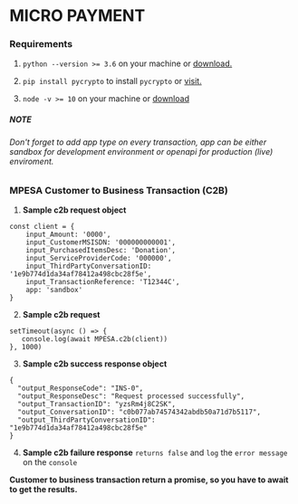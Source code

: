 # MICRO PAYMENT


### Requirements
1. `python --version >= 3.6` on your machine or [download.](https://www.python.org/downloads/)

2. `pip install pycrypto` to install `pycrypto` or [visit.](https://pypi.org/project/pycrypto/)

3. `node -v >= 10` on your machine or [download](https://nodejs.org/en/)


##### NOTE
###### Don't forget to add app type on every transaction, app can be either sandbox for development environment or openapi for production (live) enviroment.

### MPESA Customer to Business Transaction (C2B)
1. **Sample c2b request object**
```
const client = {
    input_Amount: '0000',
    input_CustomerMSISDN: '000000000001',
    input_PurchasedItemsDesc: 'Donation',
    input_ServiceProviderCode: '000000',
    input_ThirdPartyConversationID: '1e9b774d1da34af78412a498cbc28f5e',
    input_TransactionReference: 'T12344C',
    app: 'sandbox'
}
```
2. **Sample c2b request**
```
setTimeout(async () => {
   console.log(await MPESA.c2b(client))
}, 1000)
```
3. **Sample c2b success response object**
```
{
  "output_ResponseCode": "INS-0",
  "output_ResponseDesc": "Request processed successfully",
  "output_TransactionID": "yzsRm4j8C2SK",
  "output_ConversationID": "c0b077ab74574342abdb50a71d7b5117",
  "output_ThirdPartyConversationID": "1e9b774d1da34af78412a498cbc28f5e"
}
```

4. **Sample c2b failure response**
`returns false` and `log` the `error message` on the `console`
 
**Customer to business transaction return a promise, so you have to await to get the results.** 
